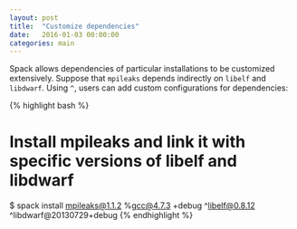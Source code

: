 ```yaml
---
layout: post
title:  "Customize dependencies"
date:   2016-01-03 00:00:00
categories: main
---
```


Spack allows dependencies of particular installations to be customized
extensively. Suppose that `mpileaks` depends indirectly on `libelf` and
`libdwarf`. Using `^`, users can add custom configurations for dependencies:

{% highlight bash %}
   # Install mpileaks and link it with specific versions of libelf and libdwarf
   $ spack install mpileaks@1.1.2 %gcc@4.7.3 +debug ^libelf@0.8.12 ^libdwarf@20130729+debug
{% endhighlight %}
